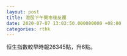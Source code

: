 ```yaml
---
layout: post
title: 港股下午開市後反覆
date: 2020-07-07 13:02:50.000000000 +08:00
categories: rthk
---
```


恒生指數較早時報26345點，升6點。
